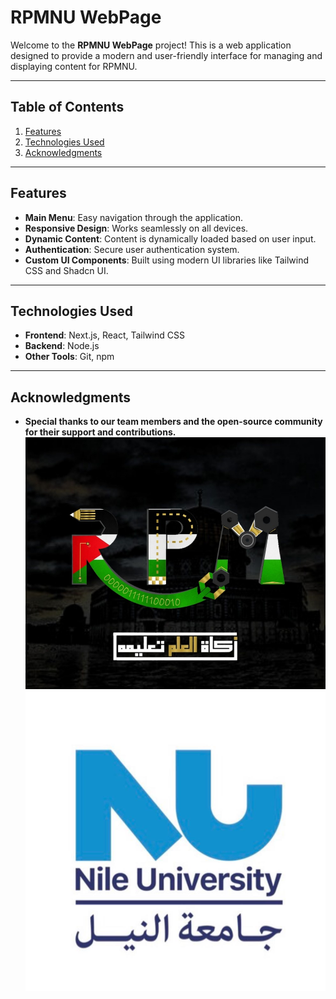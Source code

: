 # **RPMNU WebPage**
Welcome to the **RPMNU WebPage** project! This is a web application designed to provide a modern and user-friendly interface for managing and displaying content for RPMNU.

---

## **Table of Contents**
1. [Features](#features)
2. [Technologies Used](#technologies-used)
4. [Acknowledgments](#Acknowledgments)


---

## **Features**
- **Main Menu**: Easy navigation through the application.
- **Responsive Design**: Works seamlessly on all devices.
- **Dynamic Content**: Content is dynamically loaded based on user input.
- **Authentication**: Secure user authentication system.
- **Custom UI Components**: Built using modern UI libraries like Tailwind CSS and Shadcn UI.

---

## **Technologies Used**
- **Frontend**: Next.js, React, Tailwind CSS
- **Backend**: Node.js
- **Other Tools**: Git, npm

---

## **Acknowledgments**
- **Special thanks to our team members and the open-source community for their support and contributions.**
![RPM LOGO](logo/RPM.jpg)  ![Nile Uni Logo](logo/NileUni.jpg)
